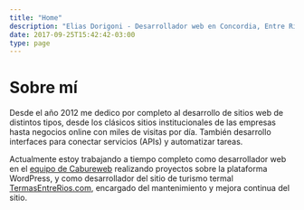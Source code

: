 ```yaml
---
title: "Home"
description: "Elias Dorigoni - Desarrollador web en Concordia, Entre Rios"
date: 2017-09-25T15:42:42-03:00
type: page
---
```


# Sobre mí
Desde el año 2012 me dedico por completo al desarrollo de sitios web de distintos tipos, desde los clásicos sitios institucionales de las empresas hasta negocios online con miles de visitas por día. También desarrollo interfaces para conectar servicios (APIs) y automatizar tareas.

Actualmente estoy trabajando a tiempo completo como desarrollador web en el <a href="http://www.cabureweb.com/" target="_blank" rel="noopener noreferrer" title="Ir a Cabureweb.com">equipo de Cabureweb</a> realizando proyectos sobre la plataforma WordPress, y como desarrollador del sitio de turismo termal <a title="Ir a TermasEntreRios.com" href="https://www.termasentrerios.com/" target="_blank" rel="noopener noreferrer">TermasEntreRios.com</a>, encargado del mantenimiento y mejora continua del sitio.
